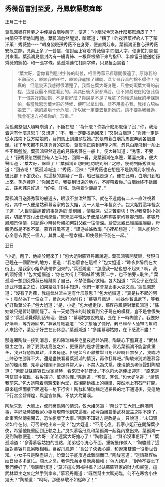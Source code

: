 秀薇留書別至愛，丹鳳軟語慰痴郎
-------------------------------

正月二十日

葉孤鴻猶在睡夢之中便給白鵰吵醒了，便道：“小鵰兒今天為什麼那麼頑皮了？” 白鵰只不斷地叫醒他，葉孤鴻忽然醒覺，暗驚道：“糟了！昨夜酒菜裡給人下了蒙汗藥！秀薇她---- ”轉身發現孫秀薇不在身旁，便直跳起來。葉孤鴻正擔心孫秀薇安危之際，見桌上多了一封信，信封面上寫着‘秀薇留字’四個大字，便連忙打開信封來看。葉孤鴻見信封內有一縷青絲、一根齊根拗下來的指甲、半條當日他送給孫秀薇的錦帕、和一張字條。葉孤鴻連忙打開字條，只見裡面寫着：

> “葉大哥，當你看到這封字條的時候，相信秀薇已經離開很遠了。原諒我的不辭而別，原諒我的任性，原諒我選擇了離開。葉大哥我真的捨不得你！是真的！但這幾天我想得很清楚了，我留在葉大哥身邊，只會妨礙葉大哥的前程，這是我最不願意看到的。與其日後大家都痛苦，倒不如趁現在給彼此留下一個美好的回憶，不是更好麼？你說是不是？我拿了你給送給我的半條錦帕，每當我思念葉大哥的時候，便可以拿出看。請不用擔心我，我找方珺姑娘去了，她的處境十分危險，所以我一定要去幫助她的。請不要為我難過，我會在遠方祝福你的，珍重。”

葉孤鴻整個人頓時崩潰了，不斷在想：“為什麼？你為什麼那麼傻？沒了你，我活着還有什麼意思？”又想道：“不，我一定要找她回來！”又對白鵰道：“秀薇一定是從水路南下找方姑娘的，我們馬上到渡頭找她。”於是帶着白鵰策馬直奔到各個渡頭。找了半天都不見孫秀薇的踪影，葉孤鴻正感到絕望之際，忽見白鵰飛到一船上空不斷盤旋。葉孤鴻果然遠遠的見孫秀薇在一船上，便大聲叫道：“秀薇，不要走！”孫秀薇忽然聽到有人在叫她，回頭一看，見葉孤鴻在岸邊，驚喜交集，便大聲叫道：“葉大哥，保重了！”葉孤鴻正想用輕功跳到船上之際，便聽到孫秀薇喊道：“回去吧！”葉孤鴻喊道：“秀薇，回來！”孫秀薇也在想是不是該跳到水裡去，彼此都下不定決心。就這樣的遲疑了一會，船已經走遠了。便在此時，白鵰飛到船上來。孫秀薇道：“你回去吧，我要到很遠的地方，不能帶着你。”白鵰始終不捨離去，孫秀薇只好道：“好吧，好吧。我帶着你便是了。”

葉孤鴻目送孫秀薇的船遠去，眼淚不禁澘然而下。就在不遠處有二人一直注視着他，其中一人便是姑蘇慕容家的包大姐，另一人是一年輕女子。包大姐對這年輕女子道：“人世間最痛苦的事莫過於‘愛別離’，情越深，受之苦更切！所以我常對小姐說，切記不要付出任何感情。”原來這年輕女子便是姑蘇慕容家的慕容丹鳳。慕容丹鳳觸景傷情，只記得小時候母親如何對父親一往情深。縱使父親已經瘋瘋癲癲，母親仍然是不離不棄。慕容丹鳳答道：“謹遵姊姊教誨。”心裡卻想道：“一個人能夠全心全意去愛另一個人，其實...是一種幸福...即使最終不能在一起。”

翌日

“小姐，醒了，他終於醒來了！”包大姐對慕容丹鳳說道。葉孤鴻張開雙眼，發現自己睡在一個陌生的地方，便道：“我怎麼會在這裡？”包大姐道：“昨夜你醉倒在大街上，是我家小姐命我帶你回來的。”葉孤鴻道：“怎麼我一點也想不起來？啊，我的頭好痛！”包大姐惱道：“你在大街上不斷喊着‘秀薇’二字，也不怕旁人恥笑。” 葉孤鴻一想到孫秀薇已經離開了自己，不禁便傷心欲絕。包大姐道：“葉公子正在競逐武林盟主之位，如果給競爭對手知道，他們一定會拿此事大做文章。”葉孤鴻悲道：“沒有了秀薇，我這武林盟主還有什麼意思？”包大姐惱道：“真是扶不起的阿斗！竟然為了一個女子，斷送大好的前程！”慕容丹鳳道：“姊姊你暫且退下，等我好好勸葉公子。”包大姐道：“是，小姐。”包大姐走後，慕容丹鳳便對葉孤鴻道：“孫姑娘只是暫時離開罷了。有一天她回來的時候看到公子現在的模樣，豈不是會很失望？”葉孤鴻覺得此話有理，便道：“慕容姑娘說的是，是在下一時糊塗了。我要好好活着，等秀薇回來。”慕容丹鳳喜道：“公子想通了便好。我已經命人通知丐幫的人來接你，葉公子好生在此休息。”葉孤鴻道：“多謝慕容姑娘，在下感激不盡！”

那邊廂陶駿一接到消息，便和陳瑞麟長老星夜趕赴洛陽。陶駿心下盤算道：“武林盟主之位，除了要武功高強之外，更重要的是才德兼備。假若葉孤鴻不能當此重任，我只好勉為其難，出來角逐。但是如今距離推舉日期已經時日無多了，我臨時上陣恐怕勝算不大。還是盡快看看葉孤鴻的情況，再作打算吧。”陶駿來到湖邊慕容家的煙雨樓，見亭台樓閣不過是尋常人家，不禁大為失望。陳瑞麟長老低聲對陶駿道：“素聞姑蘇慕容氏世家顯赫，看來已今非昔比。”不久包大姐便出迎道：“原來是丐幫幫主駕臨，有失遠迎，萬望恕罪。”陶駿道：“客氣、客氣。”包大姐笑道：“請隨我前來。”包大姐帶着陶駿來到內堂，然後開動牆上的機關，突然地上有石門打開。原來這煙雨樓下面還有一地下行宮！陶駿和陳瑞麟走過長長的地下通道後，見這地下行宮金碧輝煌，與皇宮無異，不禁大為驚嘆。

陶駿來到一大廳上，便問葉孤鴻的情況。包大姐笑道：“葉公子在大街上醉酒鬧事，幸好及時被我家小姐發現帶他到來這裡。如今距離推舉武林盟主之期不遠了，此事若然傳揚開去，恐怕便壞了大事。”陶駿不知對方是敵是友，只說道：“未知賢弟如今在何，可否帶他出來一見？”包大姐道：“不用心急，我家小姐正在開解葉少俠，希望他能重回到正軌之上。”良久慕容丹鳳和葉孤鴻一起從內堂出來。葉孤鴻一見到陶駿便道：“大哥！弟弟連累大哥擔心了！”陶駿喜道：“賢弟沒事便好了！”葉孤鴻道：“多得慕容姑娘的提點，弟弟從今洗心革面，重新振作做人！”陶駿聽了這話對慕容丹鳳另眼相看。慕容丹鳳道：“葉公子俠義心腸，和遼東雙煞一役舉世皆知。小女子只是略盡綿力，盼葉公子能度過此難關而已。”陶駿喜道：“還請慕容姑娘日後多多幫忙。滴水之恩，我倆兄弟定當湧泉相報！”包大姐道：“到時不要忘了我們便好了。”陶駿暗想道：“莫非這次因禍得福？以姑蘇慕容家的財力和聲望，這武林盟主之位定然手到拿來。”慕容丹鳳道：“既然幫主大駕光臨，何不在寒舍小住幾天？”陶駿道：“呵呵，那便恭敬不如從命了！”
